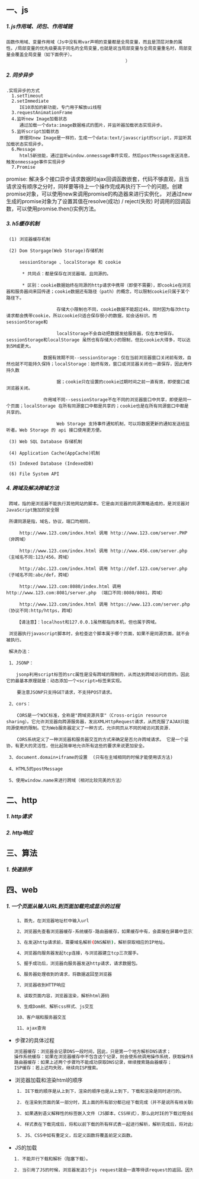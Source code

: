 ## 一、js
 #####  1.  js作用域、闭包、作用域链
    函数作用域、变量作用域（Js中没有用var声明的变量都是全局变量，而且是顶层对象的属性。/局部变量的优先级要高于同名的全局变量,也就是说当局部变量与全局变量重名时，局部变量会覆盖全局变量（如下面例子）。
                                                 ）
 #####  2.  同步异步
   
    .实现异步的方式
      1.setTimeout 
      2.setImmediate 
         IE10添加的新功能，专门用于解放ui线程
      3.requestAnimationFrame 
      4.监听new Image加载状态 
         通过加载一个data:image数据格式的图片，并监听器加载状态实现异步。
      5.监听script加载状态 
         原理同new Image是一样的，生成一个data:text/javascript的script，并监听其加载状态实现异步。
      6.Message 
         html5新技能，通过监听window.onmessage事件实现，然后postMessage发送消息，触发onmessage事件实现异步
      7.Promise 
      
 promise: 解决多个接口异步请求数据时ajax回调函数嵌套，代码不够直观，且当请求没有顺序之分时，同样要等待上一个操作完成再执行下一个的问题。创建promise对象，可以使用new来调用promise的构造器来进行实例化，
 对通过new 生成的promise对象为了设置其值在resolve(成功) / reject(失败) 时调用的回调函数，可以使用promise.then()实例方法。
 #####  3.  h5缓存机制
     (1) 浏览器缓存机制
      
     (2) Dom Storgage(Web Storage)存储机制
     
         sessionStorage 、localStorage 和 cookie
         
          * 共同点：都是保存在浏览器端，且同源的。
          
          * 区别：cookie数据始终在同源的http请求中携带（即使不需要），即cookie在浏览器和服务器间来回传递；cookie数据还有路径（path）的概念，可以限制cookie只属于某个路径下。
          
                       存储大小限制也不同，cookie数据不能超过4k，同时因为每次http请求都会携带cookie，所以cookie只适合保存很小的数据，如会话标识。而sessionStorage和
                       
                       localStorage不会自动把数据发给服务器，仅在本地保存。sessionStorage和localStorage 虽然也有存储大小的限制，但比cookie大得多，可以达到5M或更大。
          
                  数据有效期不同--sessionStorage：仅在当前浏览器窗口关闭前有效，自然也就不可能持久保持；localStorage：始终有效，窗口或浏览器关闭也一直保存，因此用作持久数
                      
                       据；cookie只在设置的cookie过期时间之前一直有效，即使窗口或浏览器关闭。
             
                  作用域不同--sessionStorage不在不同的浏览器窗口中共享，即使是同一个页面；localStorage 在所有同源窗口中都是共享的；cookie也是在所有同源窗口中都是共享的。
                      
                       Web Storage 支持事件通知机制，可以将数据更新的通知发送给监听者。Web Storage 的 api 接口使用更方便。
     
     (3) Web SQL Database 存储机制
      
     (4) Application Cache(AppCache)机制
      
     (5) Indexed Database (IndexedDB)
      
     (6) File System API
 #####  4.  跨域及解决跨域方法
     跨域，指的是浏览器不能执行其他网站的脚本。它是由浏览器的同源策略造成的，是浏览器对JavaScript施加的安全限
     
     所谓同源是指，域名，协议，端口均相同，
     
         http://www.123.com/index.html 调用 http://www.123.com/server.PHP （非跨域）
     
         http://www.123.com/index.html 调用 http://www.456.com/server.php （主域名不同:123/456，跨域）
     
         http://abc.123.com/index.html 调用 http://def.123.com/server.php （子域名不同:abc/def，跨域）
     
         http://www.123.com:8080/index.html 调用 http://www.123.com:8081/server.php （端口不同:8080/8081，跨域）
     
         http://www.123.com/index.html 调用 https://www.123.com/server.php （协议不同:http/https，跨域）
     
        【请注意】：localhost和127.0.0.1虽然都指向本机，但也属于跨域。
     
     浏览器执行javascript脚本时，会检查这个脚本属于哪个页面，如果不是同源页面，就不会被执行。
     
     解决办法：
     
     1、JSONP：
     
     　 jsonp利用script标签的src属性是没有跨域的限制的，从而达到跨域访问的目的。因此它的最基本原理就是：动态添加一个<script>标签来实现。
     
        要注意JSONP只支持GET请求，不支持POST请求。
     
     2、cors：
     
        CORS是一个W3C标准，全称是"跨域资源共享"（Cross-origin resource sharing）。它允许浏览器向跨源服务器，发出XMLHttpRequest请求，从而克服了AJAX只能同源使用的限制。它为Web服务器定义了一种方式，允许网页从不同的域访问其资源.
     
        CORS系统定义了一种浏览器和服务器交互的方式来确定是否允许跨域请求。 它是一个妥协，有更大的灵活性，但比起简单地允许所有这些的要求来说更加安全。
           
     3、document.domain+iframe的设置  (只有在主域相同的时候才能使用该方法)
     
     4、HTML5的postMessage
     
     5、使用window.name来进行跨域（相对比较完美的方法）

## 二、http
 #####  1.  http请求
 #####  2.  http响应
  
## 三、算法
 #####  1.  快速排序
  
## 四、web
 ##### 1.  一个页面从输入URL到页面加载完成显示的过程
  
  ```bash
      1、首先，在浏览器地址栏中输入url
  
      2、浏览器先查看浏览器缓存-系统缓存-路由器缓存，如果缓存中有，会直接在屏幕中显示页面内容。若没有，则跳到第三步操作。
  
      3、在发送http请求前，需要域名解析(DNS解析)，解析获取相应的IP地址。
  
      4、浏览器向服务器发起tcp连接，与浏览器建立tcp三次握手。
  
      5、握手成功后，浏览器向服务器发送http请求，请求数据包。
  
      6、服务器处理收到的请求，将数据返回至浏览器
  
      7、浏览器收到HTTP响应
  
      8、读取页面内容，浏览器渲染，解析html源码
  
      9、生成Dom树、解析css样式、js交互
  
      10、客户端和服务器交互
  
      11、ajax查询

  ```
 * 步骤2的具体过程
  ```bash
     浏览器缓存：浏览器会记录DNS一段时间，因此，只是第一个地方解析DNS请求；
     操作系统缓存：如果在浏览器缓存中不包含这个记录，则会使系统调用操作系统，获取操作系统的记录(保存最近的DNS查询缓存)；
     路由器缓存：如果上述两个步骤均不能成功获取DNS记录，继续搜索路由器缓存；
     ISP缓存：若上述均失败，继续向ISP搜索。
```

* 浏览器加载和渲染html的顺序 
```bash
    1. IE下载的顺序是从上到下，渲染的顺序也是从上到下，下载和渲染是同时进行的。 
    
    2. 在渲染到页面的某一部分时，其上面的所有部分都已经下载完成（并不是说所有相关联的元素都已经下载完）。 
    
    3. 如果遇到语义解释性的标签嵌入文件（JS脚本，CSS样式），那么此时IE的下载过程会启用单独连接进行下载。 
    
    4. 样式表在下载完成后，将和以前下载的所有样式表一起进行解析，解析完成后，将对此前所有元素（含以前已经渲染的）重新进行渲染。 
    
    5. JS、CSS中如有重定义，后定义函数将覆盖前定义函数。 

```

* JS的加载 
```bash
   1. 不能并行下载和解析（阻塞下载）。 
   
   2. 当引用了JS的时候，浏览器发送1个js request就会一直等待该request的返回。因为浏览器需要1个稳定的DOM树结构，而JS中很有可能有代码直接改变了DOM树结构，比如使用 document.write 或 appendChild,甚至是直接使用的location.href进行跳转，浏览器为了防止出现JS修改DOM树，需要重新构建DOM树的情况，所以 就会阻塞其他的下载和呈现
```






